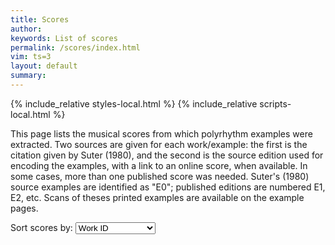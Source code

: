 ```yaml
---
title: Scores
author: 
keywords: List of scores
permalink: /scores/index.html
vim: ts=3
layout: default
summary: 
---
```


{% include_relative styles-local.html %}
{% include_relative scripts-local.html %}


This page lists the musical scores from which polyrhythm examples
were extracted.  Two sources are given for each work/example: the
first is the citation given by Suter (1980), and the second is the
source edition used for encoding the examples, with a link to an
online score, when available. In some cases, more than one published
score was needed. Suter's (1980) source examples are identified
as "E0"; published editions are numbered E1, E2, etc. Scans of
theses printed examples are available on the example pages.

<p>
Sort scores by: 
<select id="sort-method" onchange="displayScoreList()">
<option value="workid">Work ID</option>
<option value="exid">Example ID</option>
<option value="cyear">Composition Date</option>
<option value="pyear">Publication Date</option>
</select>
</p>
<br/>

<div id="score-list"></div>

